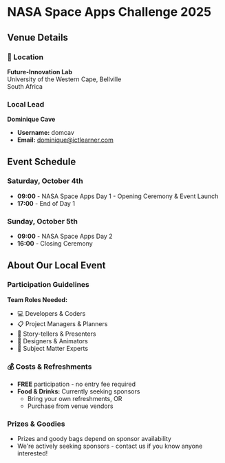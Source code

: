# NASA Space Apps Challenge 2025
## Venue Details

### 📍 Location
**Future-Innovation Lab**  
University of the Western Cape, Bellville  
South Africa

### Local Lead
**Dominique Cave**  
- **Username:** domcav
- **Email:** dominique@ictlearner.com

## Event Schedule

### Saturday, October 4th
- **09:00** - NASA Space Apps Day 1 - Opening Ceremony & Event Launch
- **17:00** - End of Day 1

### Sunday, October 5th  
- **09:00** - NASA Space Apps Day 2
- **16:00** - Closing Ceremony

## About Our Local Event

### Participation Guidelines

**Team Roles Needed:**
- 💻 Developers & Coders
- 📋 Project Managers & Planners  
- 📖 Story-tellers & Presenters
- 🎨 Designers & Animators
- 🧠 Subject Matter Experts

### 💰 Costs & Refreshments
- **FREE** participation - no entry fee required
- **Food & Drinks:** Currently seeking sponsors
  - Bring your own refreshments, OR
  - Purchase from venue vendors

### Prizes & Goodies
- Prizes and goody bags depend on sponsor availability
- We're actively seeking sponsors - contact us if you know anyone interested!

